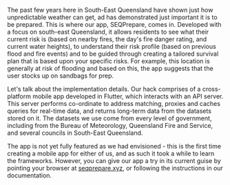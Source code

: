 The past few years here in South-East Queensland have shown just how unpredictable weather can get, ad has demonstrated just important it is to be prepared. This is where our app, SEQPrepare, comes in. Developed with a focus on south-east Queensland, it allows residents to see what their current risk is (based on nearby fires, the day's fire danger rating, and current water heights), to understand their risk profile (based on previous flood and fire events) and to be guided through creating a tailored survival plan that is based upon your specific risks. For example, this location is generally at risk of flooding and based on this, the app suggests that the user stocks up on sandbags for prep. 

Let's talk about the implementation details. Our hack comprises of a cross-platform mobile app developed in Flutter, which interacts with an API server. This server performs co-ordinate to address matching, proxies and caches queries for real-time data, and returns long-term data from the datasets stored on it. The datasets we use come from every level of government, including from the Bureau of Meteorology, Queensland Fire and Service, and several councils in South-East Queensland.

The app is not yet fully featured as we had envisioned - this is the first time creating a mobile app for either of us, and as such it took a while to learn the frameworks. However, you can give our app a try in its current guise by pointing your browser at [seqprepare.xyz](https://seqprepare.xyz), or following the instructions in our documentation. 